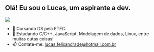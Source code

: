 <h2>Olá! Eu sou o Lucas, um aspirante a dev.</h2> 

<picture>
<source
  srcset="https://github-readme-stats.vercel.app/api?username=strFelix&show_icons=true&theme=dark"
  media="(prefers-color-scheme: dark)"
/>
<source
  srcset="https://github-readme-stats.vercel.app/api?username=strFelix&show_icons=true"
  media="(prefers-color-scheme: light), (prefers-color-scheme: no-preference)"
/>
<img src="https://github-readme-stats.vercel.app/api?username=strFelix&show_icons=true" />
</picture>

- 🔭 Cursando DS pela ETEC.
- 🌱 Estudando C/C++, JavaScript, Modelagem de dados, Linux, entre muitas outas coisas!
- 📫 Contate-me: lucas.felixandrade@hotmail.com.br  


